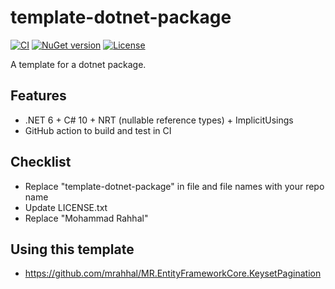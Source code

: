 # template-dotnet-package

[![CI](https://github.com/mrahhal/template-dotnet-package/actions/workflows/ci.yml/badge.svg)](https://github.com/mrahhal/template-dotnet-package/actions/workflows/ci.yml)
[![NuGet version](https://badge.fury.io/nu/template-dotnet-package.svg)](https://www.nuget.org/packages/template-dotnet-package)
[![License](https://img.shields.io/badge/license-MIT-blue.svg)](https://opensource.org/licenses/MIT)

A template for a dotnet package.

## Features

- .NET 6 + C# 10 + NRT (nullable reference types) + ImplicitUsings
- GitHub action to build and test in CI

## Checklist

- Replace "template-dotnet-package" in file and file names with your repo name
- Update LICENSE.txt
- Replace "Mohammad Rahhal"

## Using this template

- https://github.com/mrahhal/MR.EntityFrameworkCore.KeysetPagination
